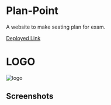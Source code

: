 # Plan-Point
A website to make seating plan for exam.

<a href="https://darkstartech.pythonanywhere.com/"> Deployed Link</a>
<br>
# LOGO
![logo](https://github.com/aditya-mkhy/Plan-Point/assets/88531382/6981fd1b-38b3-4d8b-b029-8c2c6d6e78c1)
&nbsp; &nbsp; &nbsp; 
<br>
<h2>Screenshots</h2>
&nbsp; &nbsp; &nbsp; 



